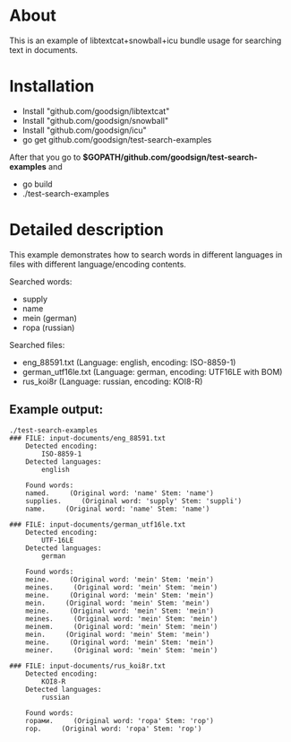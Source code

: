 About
====================

This is an example of libtextcat+snowball+icu bundle usage for searching text in documents.

Installation
====================

* Install "github.com/goodsign/libtextcat"
* Install "github.com/goodsign/snowball"
* Install "github.com/goodsign/icu"
* go get github.com/goodsign/test-search-examples

After that you go to **$GOPATH/github.com/goodsign/test-search-examples** and

* go build
* ./test-search-examples

Detailed description
=====================

This example demonstrates how to search words in different languages in files with different language/encoding contents.

Searched words:

* supply 
* name 
* mein  (german)
* гора  (russian)

Searched files:

* eng_88591.txt (Language: english, encoding: ISO-8859-1)
* german_utf16le.txt (Language: german, encoding: UTF16LE with BOM)
* rus_koi8r (Language: russian, encoding: KOI8-R)

Example output:
----------------------

```
./test-search-examples
### FILE: input-documents/eng_88591.txt
    Detected encoding:
        ISO-8859-1
    Detected languages:
        english

    Found words:
    named.     (Original word: 'name' Stem: 'name')
    supplies.     (Original word: 'supply' Stem: 'suppli')
    name.     (Original word: 'name' Stem: 'name')

### FILE: input-documents/german_utf16le.txt
    Detected encoding:
        UTF-16LE
    Detected languages:
        german

    Found words:
    meine.     (Original word: 'mein' Stem: 'mein')
    meines.     (Original word: 'mein' Stem: 'mein')
    meine.     (Original word: 'mein' Stem: 'mein')
    mein.     (Original word: 'mein' Stem: 'mein')
    meine.     (Original word: 'mein' Stem: 'mein')
    meines.     (Original word: 'mein' Stem: 'mein')
    meinem.     (Original word: 'mein' Stem: 'mein')
    mein.     (Original word: 'mein' Stem: 'mein')
    meine.     (Original word: 'mein' Stem: 'mein')
    meiner.     (Original word: 'mein' Stem: 'mein')

### FILE: input-documents/rus_koi8r.txt
    Detected encoding:
        KOI8-R
    Detected languages:
        russian

    Found words:
    горами.     (Original word: 'гора' Stem: 'гор')
    гор.     (Original word: 'гора' Stem: 'гор')
```
